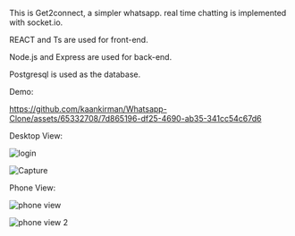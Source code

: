 This is Get2connect, a simpler whatsapp. real time chatting is implemented with socket.io.

REACT and Ts are used for front-end.

Node.js and Express are used for back-end.

Postgresql is used as the database.

Demo:

https://github.com/kaankirman/Whatsapp-Clone/assets/65332708/7d865196-df25-4690-ab35-341cc54c67d6

Desktop View:

![login](https://github.com/kaankirman/Whatsapp-Clone/assets/65332708/6b61408a-ee93-4f28-aa4a-5ab557f8d61b)

![Capture](https://github.com/kaankirman/Whatsapp-Clone/assets/65332708/0dfb5e5a-9cb4-4a1f-b43c-3010dacb340f)

Phone View:

![phone view](https://github.com/kaankirman/Whatsapp-Clone/assets/65332708/4ae9a2ab-6748-4e55-a08e-41c36f3e4c6e)

![phone view 2](https://github.com/kaankirman/Whatsapp-Clone/assets/65332708/886a6bfe-56cf-4909-9fb1-a7d933a27ded)
